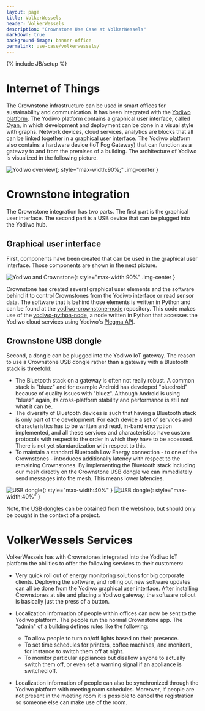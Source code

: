```yaml
---
layout: page
title: VolkerWessels
header: VolkerWessels
description: "Crownstone Use Case at VolkerWessels"
markdown: true
background-image: banner-office
permalink: use-case/volkerwessels/
---
```

{% include JB/setup %}

# Internet of Things

The Crownstone infrastructure can be used in smart offices for sustainability and communication. It has been integrated
with the [Yodiwo platform](https://www.yodiwo.com/theplatform/). The Yodiwo platform contains a graphical user 
interface, called [Cyan](https://tcyan.yodiwo.com/login), in which development and deployment can be done in a 
visual style with graphs. Network devices, cloud services, analytics are blocks that all can be linked together in
a graphical user interface. The Yodiwo platform also contains a hardware device (IoT Fog Gateway) that can function 
as a gateway to and from the premises of a building. 
The architecture of Yodiwo is visualized in the following picture.

![Yodiwo overview]({{site.url}}/attachments/use-case/yodiwo-overview.png){: style="max-width:90%;" .img-center }


# Crownstone integration

The Crownstone integration has two parts. The first part is the graphical user interface. The second part is a 
USB device that can be plugged into the Yodiwo hub.

## Graphical user interface

First, components have been created that can be used in the 
graphical user interface. Those components are shown in the next picture.

![Yodiwo and Crownstone]({{site.url}}/attachments/use-case/yodiwo1.png){: style="max-width:90%" .img-center }

Crownstone has created several graphical user elements and the software behind it to control Crownstones from the
Yodiwo interface or read sensor data. The software that is behind those elements is written in Python and can be
found at the [yodiwo-crownstone-node](https://github.com/crownstone/yodiwo-crownstone-node) repository. This code
makes use of the [yodiwo-python-node](https://github.com/crownstone/yodiwo-python-node), a node written in Python 
that accesses the Yodiwo cloud services using Yodiwo's [Plegma API](https://docs.yodiwo.com/doc/apis/plegma/).

## Crownstone USB dongle

Second, a dongle can be plugged into the Yodiwo IoT gateway. The reason to use a Crownstone USB dongle rather than a 
gateway with a Bluetooth stack is threefold:

* The Bluetooth stack on a gateway is often not really robust. A common stack is "bluez" and for
example Android has developed "bluedroid" because of quality issues with "bluez". Although Android is using
"bluez" again, its cross-platform stability and performance is still not what it can be. 
* The diversity of Bluetooth devices is such that having a Bluetooth stack is only part of the development. For
each device a set of services and characteristics has to be written and read, in-band encryption implemented, and 
all these services and characteristics have custom protocols with respect to the order in which they have to be accessed.
There is not yet standardization with respect to this.
* To maintain a standard Bluetooth Low Energy connection - to one of the Crownstones - introduces additionally latency with respect to the
remaining Crownstones. By implementing the Bluetooth stack including our mesh directly on the Crownstone USB dongle
we can immediately send messages into the mesh. This means lower latencies.

![USB dongle]({{site.url}}/attachments/use-case/usb-dongle.png){: style="max-width:40%" }
![USB dongle]({{site.url}}/attachments/use-case/usb-dongle1.png){: style="max-width:40%" }

Note, the [USB dongles](https://shop.crownstone.rocks/products/crownstone-usb-dongle) can be obtained from the webshop, but
should only be bought in the context of a project.

# VolkerWessels Services

VolkerWessels has with Crownstones integrated into the Yodiwo IoT platform the abilities to offer the following
services to their customers:

* Very quick roll out of energy monitoring solutions for big corporate clients. Deploying the software, and rolling
out new software updates can all be done from the Yodiwo graphical user interface. After installing Crownstones at
site and placing a Yodiwo gateway, the software rollout is basically just the press of a button.

* Localization information of people within offices can now be sent to the Yodiwo platform. The people run the normal
Crownstone app. The "admin" of a building defines rules like the following:

  * To allow people to turn on/off lights based on their presence.
  * To set time schedules for printers, coffee machines, and monitors, for instance to switch them off at night.
  * To monitor particular appliances but disallow anyone to actually switch them off, or even set a warning signal if an 
appliance is switched off.

* Localization information of people can also be synchronized through the Yodiwo platform with meeting room schedules. Moreover, if people are not present in the meeting room it is possible to cancel the registration so someone else can make use of the room.

